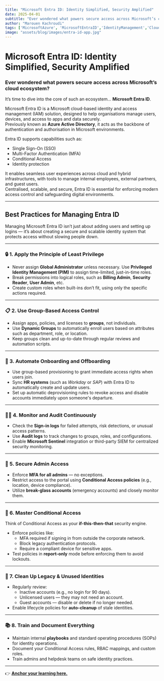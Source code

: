 ```yaml
---
title: "Microsoft Entra ID: Identity Simplified, Security Amplified"
date: 2025-04-01
subtitle: "Ever wondered what powers secure access across Microsoft’s cloud ecosystem?"
author: "Marouen Kachroudi"
tags: ['MicrosoftAzure', 'MicrosoftEntraID','IdentityManagement','CloudSecurity','IAM','AzureAD','Cloud']
image: "assets/blog/images/entra-id-app.jpg"
---
```


# Microsoft Entra ID: Identity Simplified, Security Amplified

### Ever wondered what powers secure access across Microsoft’s cloud ecosystem?  

It’s time to dive into the core of such an ecosystem… **Microsoft Entra ID**.

Microsoft Entra ID is a Microsoft cloud-based identity and access management (IAM) solution, designed to help organisations manage users, devices, and access to apps and data securely.  
Previously known as **Azure Active Directory**, it acts as the backbone of authentication and authorisation in Microsoft environments.  

Entra ID supports capabilities such as:
- Single Sign-On (SSO)
- Multi-Factor Authentication (MFA)
- Conditional Access
- Identity protection

It enables seamless user experiences across cloud and hybrid infrastructures, with tools to manage internal employees, external partners, and guest users.  
Centralised, scalable, and secure, Entra ID is essential for enforcing modern access control and safeguarding digital environments.

---

## Best Practices for Managing Entra ID

Managing Microsoft Entra ID isn’t just about adding users and setting up logins — it’s about creating a secure and scalable identity system that protects access without slowing people down.  

---

### 🔒 1. Apply the Principle of Least Privilege
- Never assign **Global Administrator** unless necessary. Use **Privileged Identity Management (PIM)** to assign time-limited, just-in-time roles.
- Break permissions into logical roles, such as **Billing Admin**, **Security Reader**, **User Admin**, etc.
- Create custom roles when built-ins don’t fit, using only the specific actions required.

---

### 📋 2. Use Group-Based Access Control
- Assign apps, policies, and licenses to **groups**, not individuals.
- Use **Dynamic Groups** to automatically enroll users based on attributes such as department, role, or location.
- Keep groups clean and up-to-date through regular reviews and automation scripts.

---

### 🔁 3. Automate Onboarding and Offboarding
- Use group-based provisioning to grant immediate access rights when users join.
- Sync **HR systems** (such as *Workday* or *SAP*) with Entra ID to automatically create and update users.
- Set up automatic deprovisioning rules to revoke access and disable accounts immediately upon someone's departure.

---

### 🧑‍💻 4. Monitor and Audit Continuously
- Check the **Sign-in logs** for failed attempts, risk detections, or unusual access patterns.
- Use **Audit logs** to track changes to groups, roles, and configurations.
- Enable **Microsoft Sentinel** integration or third-party SIEM for centralized security monitoring.

---

### 🛑 5. Secure Admin Access
- Enforce **MFA for all admins** — no exceptions.
- Restrict access to the portal using **Conditional Access policies** (e.g., location, device compliance).
- Utilize **break-glass accounts** (emergency accounts) and closely monitor them.

---

### 🔐 6. Master Conditional Access
Think of Conditional Access as your **if-this-then-that** security engine.

- Enforce policies like:
  - MFA required if signing in from outside the corporate network.
  - Block legacy authentication protocols.
  - Require a compliant device for sensitive apps.
- Test policies in **report-only** mode before enforcing them to avoid lockouts.

---

### 🧽 7. Clean Up Legacy & Unused Identities
- Regularly review:
  - Inactive accounts (e.g., no login for 90 days).
  - Unlicensed users — they may not need an account.
  - Guest accounts — disable or delete if no longer needed.
- Enable lifecycle policies for **auto-cleanup** of stale identities.

---

### 📚 8. Train and Document Everything
- Maintain internal **playbooks** and standard operating procedures (SOPs) for identity operations.
- Document your Conditional Access rules, RBAC mappings, and custom roles.
- Train admins and helpdesk teams on safe identity practices.

---

👉 [**Anchor your learning here.**](https://learn.microsoft.com/en-us/entra/)
